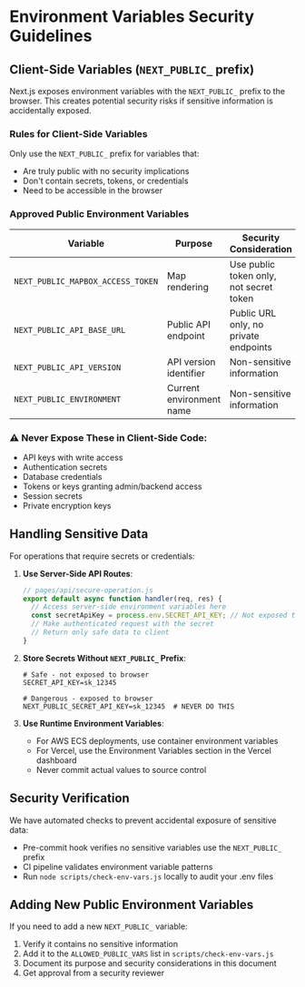 # Environment Variables Security Guidelines

## Client-Side Variables (`NEXT_PUBLIC_` prefix)

Next.js exposes environment variables with the `NEXT_PUBLIC_` prefix to the browser. This creates potential security risks if sensitive information is accidentally exposed.

### Rules for Client-Side Variables

Only use the `NEXT_PUBLIC_` prefix for variables that:
- Are truly public with no security implications
- Don't contain secrets, tokens, or credentials
- Need to be accessible in the browser

### Approved Public Environment Variables

| Variable | Purpose | Security Consideration |
|----------|---------|------------------------|
| `NEXT_PUBLIC_MAPBOX_ACCESS_TOKEN` | Map rendering | Use public token only, not secret token |
| `NEXT_PUBLIC_API_BASE_URL` | Public API endpoint | Public URL only, no private endpoints |
| `NEXT_PUBLIC_API_VERSION` | API version identifier | Non-sensitive information |
| `NEXT_PUBLIC_ENVIRONMENT` | Current environment name | Non-sensitive information |

### ⚠️ Never Expose These in Client-Side Code:

- API keys with write access
- Authentication secrets
- Database credentials
- Tokens or keys granting admin/backend access
- Session secrets
- Private encryption keys

## Handling Sensitive Data

For operations that require secrets or credentials:

1. **Use Server-Side API Routes**:
   ```javascript
   // pages/api/secure-operation.js
   export default async function handler(req, res) {
     // Access server-side environment variables here
     const secretApiKey = process.env.SECRET_API_KEY; // Not exposed to client
     // Make authenticated request with the secret
     // Return only safe data to client
   }
   ```

2. **Store Secrets Without `NEXT_PUBLIC_` Prefix**:
   ```
   # Safe - not exposed to browser
   SECRET_API_KEY=sk_12345
   
   # Dangerous - exposed to browser
   NEXT_PUBLIC_SECRET_API_KEY=sk_12345  # NEVER DO THIS
   ```

3. **Use Runtime Environment Variables**:
   - For AWS ECS deployments, use container environment variables
   - For Vercel, use the Environment Variables section in the Vercel dashboard
   - Never commit actual values to source control

## Security Verification

We have automated checks to prevent accidental exposure of sensitive data:

- Pre-commit hook verifies no sensitive variables use the `NEXT_PUBLIC_` prefix
- CI pipeline validates environment variable patterns
- Run `node scripts/check-env-vars.js` locally to audit your .env files

## Adding New Public Environment Variables

If you need to add a new `NEXT_PUBLIC_` variable:

1. Verify it contains no sensitive information
2. Add it to the `ALLOWED_PUBLIC_VARS` list in `scripts/check-env-vars.js`
3. Document its purpose and security considerations in this document
4. Get approval from a security reviewer 